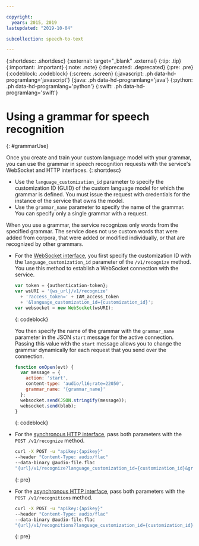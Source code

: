 ```yaml
---

copyright:
  years: 2015, 2019
lastupdated: "2019-10-04"

subcollection: speech-to-text

---
```


{:shortdesc: .shortdesc}
{:external: target="_blank" .external}
{:tip: .tip}
{:important: .important}
{:note: .note}
{:deprecated: .deprecated}
{:pre: .pre}
{:codeblock: .codeblock}
{:screen: .screen}
{:javascript: .ph data-hd-programlang='javascript'}
{:java: .ph data-hd-programlang='java'}
{:python: .ph data-hd-programlang='python'}
{:swift: .ph data-hd-programlang='swift'}

# Using a grammar for speech recognition
{: #grammarUse}

Once you create and train your custom language model with your grammar, you can use the grammar in speech recognition requests with the service's WebSocket and HTTP interfaces.
{: shortdesc}

-   Use the `language_customization_id` parameter to specify the customization ID (GUID) of the custom language model for which the grammar is defined. You must issue the request with credentials for the instance of the service that owns the model.
-   Use the `grammar_name` parameter to specify the name of the grammar. You can specify only a single grammar with a request.

When you use a grammar, the service recognizes only words from the specified grammar. The service does not use custom words that were added from corpora, that were added or modified individually, or that are recognized by other grammars.

-   For the [WebSocket interface](/docs/services/speech-to-text?topic=speech-to-text-websockets), you first specify the customization ID with the `language_customization_id` parameter of the `/v1/recognize` method. You use this method to establish a WebSocket connection with the service.

    ```javascript
    var token = {authentication-token};
    var wsURI = '{ws_url}/v1/recognize'
      + '?access_token=' + IAM_access_token
      + '&language_customization_id={customization_id}';
    var websocket = new WebSocket(wsURI);
    ```
    {: codeblock}

    You then specify the name of the grammar with the `grammar_name` parameter in the JSON `start` message for the active connection. Passing this value with the `start` message allows you to change the grammar dynamically for each request that you send over the connection.

    ```javascript
    function onOpen(evt) {
      var message = {
        action: 'start',
        content-type: 'audio/l16;rate=22050',
        grammar_name: '{grammar_name}'
      };
      websocket.send(JSON.stringify(message));
      websocket.send(blob);
    }
    ```
    {: codeblock}
-   For the [synchronous HTTP interface](/docs/services/speech-to-text?topic=speech-to-text-http), pass both parameters with the `POST /v1/recognize` method.

    ```bash
    curl -X POST -u "apikey:{apikey}"
    --header "Content-Type: audio/flac"
    --data-binary @audio-file.flac
    "{url}/v1/recognize?language_customization_id={customization_id}&grammar_name={grammar_name}"
    ```
    {: pre}
-   For the [asynchronous HTTP interface](/docs/services/speech-to-text?topic=speech-to-text-async), pass both parameters with the `POST /v1/recognitions` method.

    ```bash
    curl -X POST -u "apikey:{apikey}"
    --header "Content-Type: audio/flac"
    --data-binary @audio-file.flac
    "{url}/v1/recognitions?language_customization_id={customization_id}&grammar_name={grammar_name}"
    ```
    {: pre}
